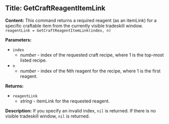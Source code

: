 ## Title: GetCraftReagentItemLink

**Content:**
This command returns a required reagent (as an itemLink) for a specific craftable item from the currently visible tradeskill window.
`reagentLink = GetCraftReagentItemLink(index, n)`

**Parameters:**
- `index`
  - *number* - index of the requested craft recipe, where 1 is the top-most listed recipe.
- `n`
  - *number* - index of the Nth reagent for the recipe, where 1 is the first reagent.

**Returns:**
- `reagentLink`
  - *string* - itemLink for the requested reagent.

**Description:**
If you specify an invalid index, `nil` is returned.
If there is no visible tradeskill window, `nil` is returned.